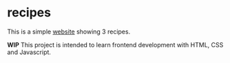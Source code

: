 # recipes
This is a simple <a href="https://mj-pg.github.io/recipes">website</a> showing 3 recipes. 

<strong>WIP</strong> This project is intended to learn frontend development with HTML, CSS and Javascript. 
